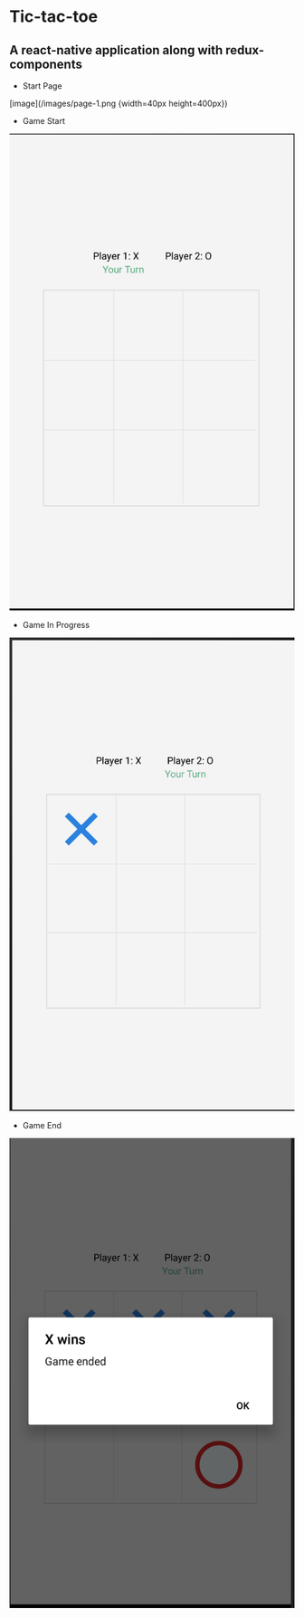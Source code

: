 # Tic-tac-toe

## A react-native application along with redux-components

* Start Page

[image](/images/page-1.png {width=40px height=400px})

* Game Start

![GitHub Logo](/images/page-2.png)

* Game In Progress

![GitHub Logo](/images/page-3.png)

* Game End

![GitHub Logo](/images/page-4.png)

